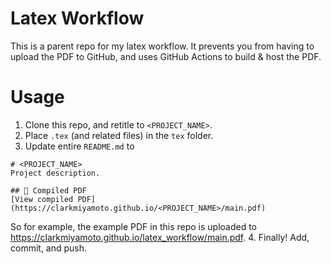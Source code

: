 # Latex Workflow
This is a parent repo for my latex workflow. It prevents you from having to upload the PDF to GitHub, and uses GitHub Actions to build & host the PDF.

# Usage
1. Clone this repo, and retitle to `<PROJECT_NAME>`.
2. Place `.tex` (and related files) in the `tex` folder.
3. Update entire `README.md` to
```
# <PROJECT_NAME>
Project description.

## 📄 Compiled PDF
[View compiled PDF](https://clarkmiyamoto.github.io/<PROJECT_NAME>/main.pdf)
```
So for example, the example PDF in this repo is uploaded to https://clarkmiyamoto.github.io/latex_workflow/main.pdf.
4. Finally! Add, commit, and push.





